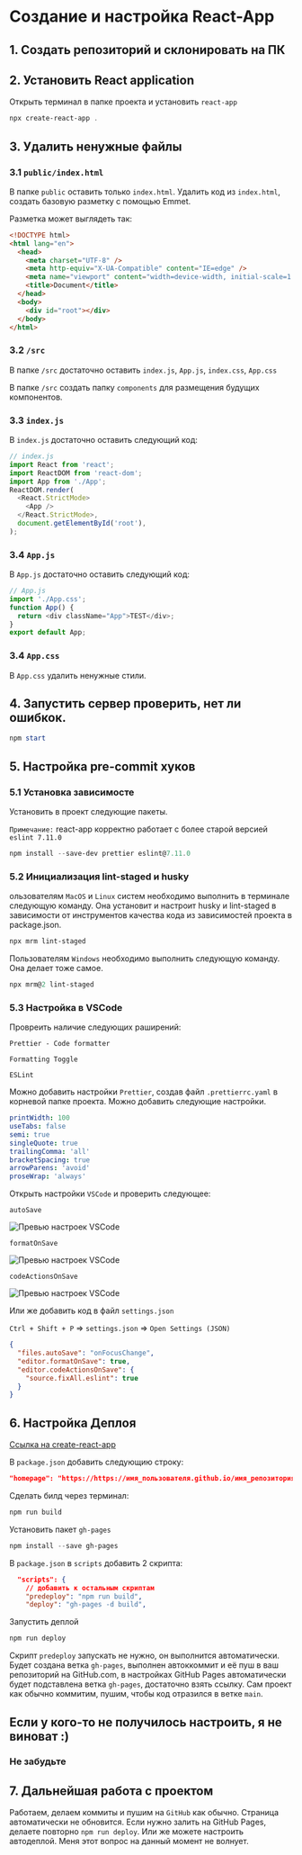 # Создание и настройка React-App

## 1. Создать репозиторий и склонировать на ПК

## 2. Установить React application

Открыть терминал в папке проекта и установить `react-app`

```powershell
npx create-react-app .
```

## 3. Удалить ненужные файлы

### 3.1 `public/index.html`

В папке `public` оставить только `index.html`. Удалить код из `index.html`, создать базовую разметку
с помощью Emmet.

Разметка может выглядеть так:

```html
<!DOCTYPE html>
<html lang="en">
  <head>
    <meta charset="UTF-8" />
    <meta http-equiv="X-UA-Compatible" content="IE=edge" />
    <meta name="viewport" content="width=device-width, initial-scale=1.0" />
    <title>Document</title>
  </head>
  <body>
    <div id="root"></div>
  </body>
</html>
```

### 3.2 `/src`

В папке `/src` достаточно оставить `index.js`, `App.js`, `index.css`, `App.css`

В папке `/src` создать папку `components` для размещения будущих компонентов.

### 3.3 `index.js`

В `index.js` достаточно оставить следующий код:

```js
// index.js
import React from 'react';
import ReactDOM from 'react-dom';
import App from './App';
ReactDOM.render(
  <React.StrictMode>
    <App />
  </React.StrictMode>,
  document.getElementById('root'),
);
```

### 3.4 `App.js`

В `App.js` достаточно оставить следующий код:

```js
// App.js
import './App.css';
function App() {
  return <div className="App">TEST</div>;
}
export default App;
```

### 3.4 `App.css`

В `App.css` удалить ненужные стили.

## 4. Запустить сервер проверить, нет ли ошибкок.

```powershell
npm start
```

## 5. Настройка pre-commit хуков

### 5.1 Установка зависимосте

Установить в проект следующие пакеты.

`Примечание:` react-app корректно работает с более старой версией `eslint 7.11.0`

```powershell
npm install --save-dev prettier eslint@7.11.0
```

### 5.2 Инициализация lint-staged и husky

ользователям `MacOS` и `Linux` систем необходимо выполнить в терминале следующую команду. Она
установит и настроит husky и lint-staged в зависимости от инструментов качества кода из зависимостей
проекта в package.json.

```powershell
npx mrm lint-staged
```

Пользователям `Windows` необходимо выполнить следующую команду. Она делает тоже самое.

```powershell
npx mrm@2 lint-staged
```

### 5.3 Настройка в VSCode

Провреить наличие следующих раширений:

`Prettier - Code formatter`

`Formatting Toggle`

`ESLint`

Можно добавить настройки `Prettier`, создав файл `.prettierrc.yaml` в корневой папке проекта. Можно
добавить следующие настройки.

```yaml
printWidth: 100
useTabs: false
semi: true
singleQuote: true
trailingComma: 'all'
bracketSpacing: true
arrowParens: 'avoid'
proseWrap: 'always'
```

Открыть настройки `VSCode` и проверить следующее:

`autoSave`

![Превью настроек VSCode](./README/1.png)

`formatOnSave`

![Превью настроек VSCode](./README/2.png)

`codeActionsOnSave`

![Превью настроек VSCode](./README/3.png)

Или же добавить код в файл `settings.json`

`Ctrl + Shift + P` => `settings.json` => `Open Settings (JSON)`

```json
{
  "files.autoSave": "onFocusChange",
  "editor.formatOnSave": true,
  "editor.codeActionsOnSave": {
    "source.fixAll.eslint": true
  }
}
```

## 6. Настройка Деплоя

[Ссылка на create-react-app](https://create-react-app.dev/docs/deployment#github-pages)

В `package.json` добавить следующию строку:

```json
"homepage": "https://https://имя_пользователя.github.io/имя_репозитория"
```

Сделать билд через терминал:

```powershell
npm run build
```

Установить пакет `gh-pages`

```powershell
npm install --save gh-pages
```

В `package.json` в `scripts` добавить 2 скрипта:

```json
  "scripts": {
    // добавить к остальным скриптам
    "predeploy": "npm run build",
    "deploy": "gh-pages -d build",
```

Запустить деплой

```powershell
npm run deploy
```

Скрипт `predeploy` запускать не нужно, он выполнится автоматически. Будет создана ветка `gh-pages`,
выполнен автоккоммит и её пуш в ваш репозиторий на GitHub.сom, в настройках GitHub Pages
автоматически будет подставлена ветка `gh-pages`, достаточно взять ссылку. Сам проект как обычно
коммитим, пушим, чтобы код отразился в ветке `main`.

## Если у кого-то не получилось настроить, я не виноват :)

### Не забудьте

## 7. Дальнейшая работа с проектом

Работаем, делаем коммиты и пушим на `GitHub` как обычно. Страница автоматически не обновится. Если
нужно залить на GitHub Pages, делаете повторно `npm run deploy`. Или же можете настроить автодеплой.
Меня этот вопрос на данный момент не волнует.
